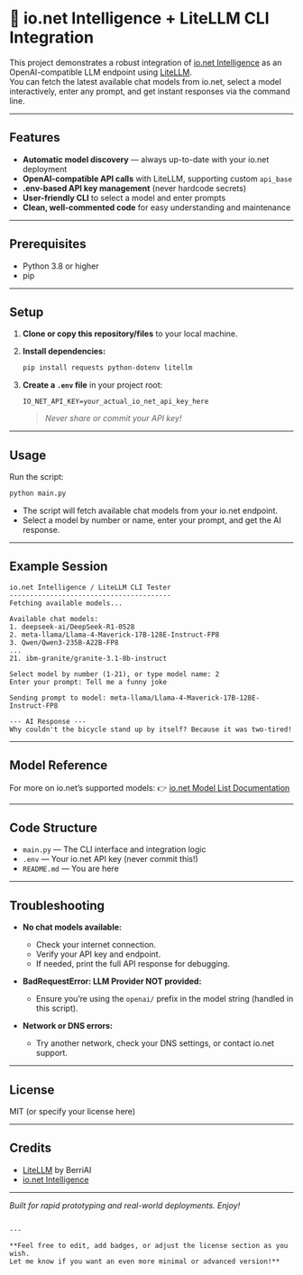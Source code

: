 # 🚀 io.net Intelligence + LiteLLM CLI Integration

This project demonstrates a robust integration of [io.net Intelligence](https://docs.io.net/) as an OpenAI-compatible LLM endpoint using [LiteLLM](https://github.com/BerriAI/litellm).  
You can fetch the latest available chat models from io.net, select a model interactively, enter any prompt, and get instant responses via the command line.

---

## Features

- **Automatic model discovery** — always up-to-date with your io.net deployment
- **OpenAI-compatible API calls** with LiteLLM, supporting custom `api_base`
- **.env-based API key management** (never hardcode secrets)
- **User-friendly CLI** to select a model and enter prompts
- **Clean, well-commented code** for easy understanding and maintenance

---

## Prerequisites

- Python 3.8 or higher
- pip

---

## Setup

1. **Clone or copy this repository/files** to your local machine.

2. **Install dependencies:**
    ```bash
    pip install requests python-dotenv litellm
    ```

3. **Create a `.env` file** in your project root:
    ```env
    IO_NET_API_KEY=your_actual_io_net_api_key_here
    ```
    > *Never share or commit your API key!*

---

## Usage

Run the script:

```bash
python main.py
````

* The script will fetch available chat models from your io.net endpoint.
* Select a model by number or name, enter your prompt, and get the AI response.

---

## Example Session

```plaintext
io.net Intelligence / LiteLLM CLI Tester
----------------------------------------
Fetching available models...

Available chat models:
1. deepseek-ai/DeepSeek-R1-0528
2. meta-llama/Llama-4-Maverick-17B-128E-Instruct-FP8
3. Qwen/Qwen3-235B-A22B-FP8
...
21. ibm-granite/granite-3.1-8b-instruct

Select model by number (1-21), or type model name: 2
Enter your prompt: Tell me a funny joke

Sending prompt to model: meta-llama/Llama-4-Maverick-17B-128E-Instruct-FP8

--- AI Response ---
Why couldn't the bicycle stand up by itself? Because it was two-tired!
```

---

## Model Reference

For more on io.net’s supported models:
👉 [io.net Model List Documentation](https://docs.io.net/reference/get-models-list)

---

## Code Structure

* `main.py` — The CLI interface and integration logic
* `.env` — Your io.net API key (never commit this!)
* `README.md` — You are here

---

## Troubleshooting

* **No chat models available:**

  * Check your internet connection.
  * Verify your API key and endpoint.
  * If needed, print the full API response for debugging.

* **BadRequestError: LLM Provider NOT provided:**

  * Ensure you’re using the `openai/` prefix in the model string (handled in this script).

* **Network or DNS errors:**

  * Try another network, check your DNS settings, or contact io.net support.

---

## License

MIT (or specify your license here)

---

## Credits

* [LiteLLM](https://github.com/BerriAI/litellm) by BerriAI
* [io.net Intelligence](https://docs.io.net/)

---

*Built for rapid prototyping and real-world deployments. Enjoy!*

```

---

**Feel free to edit, add badges, or adjust the license section as you wish.  
Let me know if you want an even more minimal or advanced version!**
```
